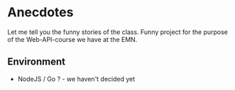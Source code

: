 # Anecdotes
Let me tell you the funny stories of the class.
Funny project for the purpose of the Web-API-course we have at the EMN.


## Environment

 - NodeJS / Go ? - we haven't decided yet

